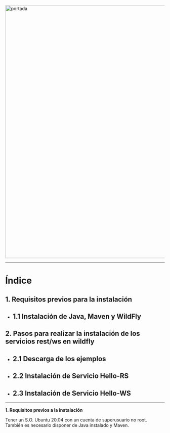 
<img src="https://user-images.githubusercontent.com/73592097/138740657-9133b3d1-6f36-4be5-a09d-bcfd79276043.png" alt="portada" width="800px">
<br/>
<hr/>

# Índice #

## 1. Requisitos previos para la instalación ##

*  ## 1.1 Instalación de Java, Maven y WildFly ##


## 2. Pasos para realizar la instalación de los servicios rest/ws en wildfly ##

*  ## 2.1 Descarga de los ejemplos ##

*  ## 2.2 Instalación de Servicio Hello-RS ##

*  ## 2.3 Instalación de Servicio Hello-WS ##

<hr/>

**1. Requisitos  previos a la instalación**

<p>Tener un S.O. Ubuntu 20.04 con un cuenta de superusuario no root. También es necesario disponer de Java instalado y Maven.</p>
